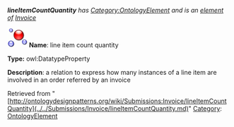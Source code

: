 ___lineItemCountQuantity__ has [Category:OntologyElement](../../Category/OntologyElement.md "Category:OntologyElement") and is an [element of](../../Property/ElementOf.md "Property:ElementOf") [Invoice](../../Submissions/Invoice.md "Submissions:Invoice")_


  




[![DatatypeProperty](../../images/thumb/a/a5/DatatypeProperty.gif/45px-DatatypeProperty.gif)](../../Image/DatatypeProperty.gif.md "DatatypeProperty")
__Name__: line item count quantity 


__Type:__ owl:DatatypeProperty 


__Description__: a relation to express how many instances of a line item are involved in an order referred by an invoice 





Retrieved from "[http://ontologydesignpatterns.org/wiki/Submissions:Invoice/lineItemCountQuantity](../../Submissions/Invoice/lineItemCountQuantity.md)"
 [Category](http://ontologydesignpatterns.org/wiki/Special:Categories "Special:Categories"): [OntologyElement](../../Category/OntologyElement.md "Category:OntologyElement")